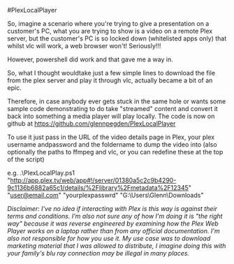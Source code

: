 #PlexLocalPlayer

So, imagine a scenario where you're trying to give a presentation on a customer's PC, what you are trying to show is a video on a remote Plex server, but the customer's PC is so locked down (whitelisted apps only) that whilst vlc will work, a web browser won't! Seriously!!!

However, powershell did work and that gave me a way in.

So, what I thought wouldtake just a few simple lines to download the file from the plex server and play it through vlc, actually became a bit of an epic.

Therefore, in case anybody ever gets stuck in the same hole or wants some sample code demonstrating to do take "streamed" content and convert it back into something a media player will play locally. The code is now on github at https://github.com/glennpegden/PlexLocalPlayer

To use it just pass in the URL of the video details page in Plex, your plex username andpassword and the foldername to dump the video into (also optionally the paths to ffmpeg and vlc, or you can redefine these at the top of the script)

e.g.
.\PlexLocalPlay.ps1 "http://app.plex.tv/web/app#!/server/01380a5c2c9b4290-9c1136b6882a65c1/details/%2Flibrary%2Fmetadata%2F12345" "user@email.com" "yourplexpasswrd" "G:\Users\Glenn\Downloads"


*Disclaimer: I've no idea if interacting with Plex is this way is against their terms and conditions. I'm also not sure any of how I'm doing it is "the right way" because it was reverse engineered by examining how the Plex Web Player works on a laptop rather than from any official documentation. I'm also not responsible for how you use it. My use case was to download marketing material that I was allowed to distribute, I imagine doing this with your family's blu ray connection may be illegal in many places.*

